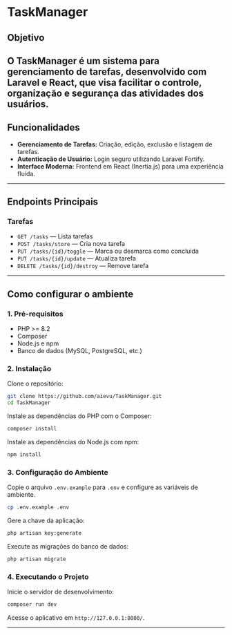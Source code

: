 # TaskManager

## Objetivo

O TaskManager é um sistema para gerenciamento de tarefas, desenvolvido com Laravel e React, que visa facilitar o controle, organização e segurança das atividades dos usuários.
---

## Funcionalidades

- **Gerenciamento de Tarefas:** Criação, edição, exclusão e listagem de tarefas.
- **Autenticação de Usuário:** Login seguro utilizando Laravel Fortify.
- **Interface Moderna:** Frontend em React (Inertia.js) para uma experiência fluida.

---

## Endpoints Principais

### Tarefas

- `GET /tasks` — Lista tarefas
- `POST /tasks/store` — Cria nova tarefa
- `PUT /tasks/{id}/toggle` — Marca ou desmarca como concluida
- `PUT /tasks/{id}/update` — Atualiza tarefa
- `DELETE /tasks/{id}/destroy` — Remove tarefa

---

## Como configurar o ambiente

### 1. Pré-requisitos

- PHP >= 8.2
- Composer
- Node.js e npm
- Banco de dados (MySQL, PostgreSQL, etc.)

### 2. Instalação

Clone o repositório:

```sh
git clone https://github.com/aievu/TaskManager.git
cd TaskManager
```

Instale as dependências do PHP com o Composer:

```sh
composer install
```

Instale as dependências do Node.js com npm:

```sh
npm install
```

### 3. Configuração do Ambiente

Copie o arquivo `.env.example` para `.env` e configure as variáveis de ambiente.

```sh
cp .env.example .env
```

Gere a chave da aplicação:

```sh
php artisan key:generate
```

Execute as migrações do banco de dados:

```sh
php artisan migrate
```

### 4. Executando o Projeto

Inicie o servidor de desenvolvimento:

```sh
composer run dev
```

Acesse o aplicativo em `http://127.0.0.1:8000/`.

---
